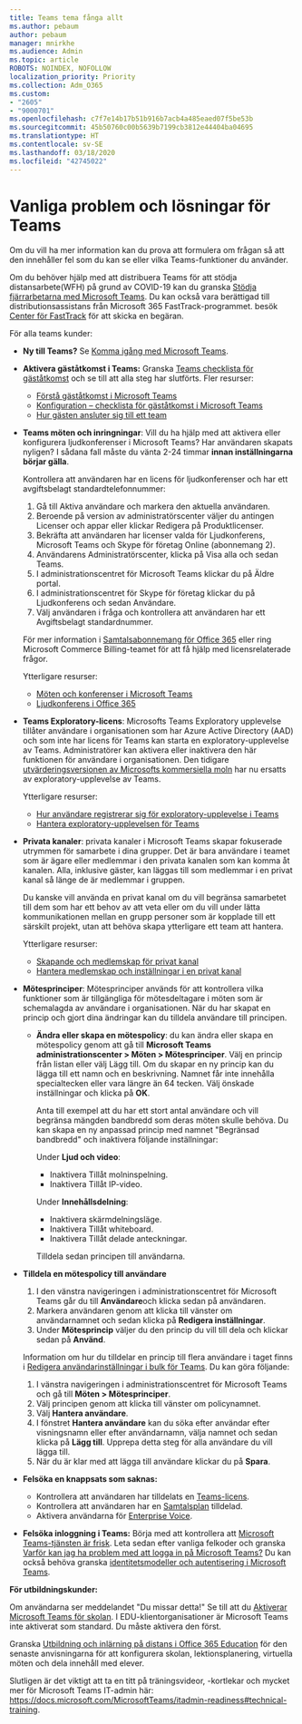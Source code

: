 ```yaml
---
title: Teams tema fånga allt
ms.author: pebaum
author: pebaum
manager: mnirkhe
ms.audience: Admin
ms.topic: article
ROBOTS: NOINDEX, NOFOLLOW
localization_priority: Priority
ms.collection: Adm_O365
ms.custom:
- "2605"
- "9000701"
ms.openlocfilehash: c7f7e14b17b51b916b7acb4a485eaed07f5be53b
ms.sourcegitcommit: 45b50760c00b5639b7199cb3812e44404ba04695
ms.translationtype: HT
ms.contentlocale: sv-SE
ms.lasthandoff: 03/18/2020
ms.locfileid: "42745022"
---
```

# <a name="teams-common-issues-and-resolutions"></a>Vanliga problem och lösningar för Teams

Om du vill ha mer information kan du prova att formulera om frågan så att den innehåller fel som du kan se eller vilka Teams-funktioner du använder.

Om du behöver hjälp med att distribuera Teams för att stödja distansarbete(WFH) på grund av COVID-19 kan du granska [Stödja fjärrarbetarna med Microsoft Teams](https://docs.microsoft.com/microsoftteams/support-remote-work-with-teams). Du kan också vara berättigad till distributionsassistans från Microsoft 365 FastTrack-programmet. besök [Center för FastTrack](https://www.microsoft.com/fasttrack) för att skicka en begäran.

För alla teams kunder:

- **Ny till Teams?** Se [Komma igång med Microsoft Teams](https://docs.microsoft.com/microsoftteams/get-started-with-teams-quick-start).
- **Aktivera gäståtkomst i Teams:** Granska [Teams checklista för gäståtkomst](https://docs.microsoft.com/microsoftteams/guest-access-checklist) och se till att alla steg har slutförts. Fler resurser:
    - [Förstå gäståtkomst i Microsoft Teams](https://docs.microsoft.com/microsoftteams/guest-access)
    - [Konfiguration – checklista för gäståtkomst i Microsoft Teams](https://docs.microsoft.com/microsoftteams/guest-access-checklist)
    - [Hur gästen ansluter sig till ett team](https://docs.microsoft.com/microsoftteams/guest-joins)

- **Teams möten och inringningar**: Vill du ha hjälp med att aktivera eller konfigurera ljudkonferenser i Microsoft Teams? Har användaren skapats nyligen? I sådana fall måste du vänta 2-24 timmar **innan inställningarna börjar gälla**. 

    Kontrollera att användaren har en licens för ljudkonferenser och har ett avgiftsbelagt standardtelefonnummer:
    1.    Gå till Aktiva användare och markera den aktuella användaren.
    2.    Beroende på version av administratörscenter väljer du antingen Licenser och appar eller klickar Redigera på Produktlicenser.
    3.    Bekräfta att användaren har licenser valda för Ljudkonferens, Microsoft Teams och Skype för företag Online (abonnemang 2).
    4.    Användarens Administratörscenter, klicka på Visa alla och sedan Teams.
    5.    I administrationscentret för Microsoft Teams klickar du på Äldre portal.
    6.    I administrationscentret för Skype för företag klickar du på Ljudkonferens och sedan Användare.
    7.    Välj användaren i fråga och kontrollera att användaren har ett Avgiftsbelagt standardnummer.
    
    För mer information i [Samtalsabonnemang för Office 365](https://docs.microsoft.com/microsoftteams/calling-plans-for-office-365) eller ring Microsoft Commerce Billing-teamet för att få hjälp med licensrelaterade frågor.

    Ytterligare resurser:

    - [Möten och konferenser i Microsoft Teams](https://docs.microsoft.com/microsoftteams/deploy-meetings-microsoft-teams-landing-page)
    - [Ljudkonferens i Office 365](https://docs.microsoft.com/microsoftteams/audio-conferencing-in-office-365)

- **Teams Exploratory-licens**: Microsofts Teams Exploratory upplevelse tillåter användare i organisationen som har Azure Active Directory (AAD) och som inte har licens för Teams kan starta en exploratory-upplevelse av Teams. Administratörer kan aktivera eller inaktivera den här funktionen för användare i organisationen. Den tidigare [utvärderingsversionen av Microsofts kommersiella moln](https://docs.microsoft.com/microsoftteams/iw-trial-teams) har nu ersatts av exploratory-upplevelse av Teams.

    Ytterligare resurser:

    - [Hur användare registrerar sig för exploratory-upplevelse i Teams](https://docs.microsoft.com/microsoftteams/teams-exploratory#how-users-sign-up-for-the-teams-exploratory-experience)
    - [Hantera exploratory-upplevelsen för Teams](https://docs.microsoft.com/microsoftteams/teams-exploratory#manage-the-teams-exploratory-experience)

- **Privata kanaler**: privata kanaler i Microsoft Teams skapar fokuserade utrymmen för samarbete i dina grupper. Det är bara användare i teamet som är ägare eller medlemmar i den privata kanalen som kan komma åt kanalen. Alla, inklusive gäster, kan läggas till som medlemmar i en privat kanal så länge de är medlemmar i gruppen.

    Du kanske vill använda en privat kanal om du vill begränsa samarbetet till dem som har ett behov av att veta eller om du vill under lätta kommunikationen mellan en grupp personer som är kopplade till ett särskilt projekt, utan att behöva skapa ytterligare ett team att hantera.

    Ytterligare resurser:
    - [Skapande och medlemskap för privat kanal](https://docs.microsoft.com/microsoftteams/private-channels#private-channel-creation-and-membership)
    - [Hantera medlemskap och inställningar i en privat kanal](https://docs.microsoft.com/microsoftteams/private-channels#manage-private-channel-membership-and-settings)

- **Mötesprinciper**: Mötesprinciper används för att kontrollera vilka funktioner som är tillgängliga för mötesdeltagare i möten som är schemalagda av användare i organisationen. När du har skapat en princip och gjort dina ändringar kan du tilldela användare till principen. 
    - **Ändra eller skapa en mötespolicy**: du kan ändra eller skapa en mötespolicy genom att gå till **Microsoft Teams administrationscenter > Möten > Mötesprinciper**. Välj en princip från listan eller välj Lägg till. Om du skapar en ny princip kan du lägga till ett namn och en beskrivning. Namnet får inte innehålla specialtecken eller vara längre än 64 tecken. Välj önskade inställningar och klicka på **OK**.

        Anta till exempel att du har ett stort antal användare och vill begränsa mängden bandbredd som deras möten skulle behöva. Du kan skapa en ny anpassad princip med namnet "Begränsad bandbredd" och inaktivera följande inställningar:

        Under **Ljud och video**:
        - Inaktivera Tillåt molninspelning.
        - Inaktivera Tillåt IP-video.

        Under **Innehållsdelning**:
        - Inaktivera skärmdelningsläge.
        - Inaktivera Tillåt whiteboard.
        - Inaktivera Tillåt delade anteckningar.

        Tilldela sedan principen till användarna.

- **Tilldela en mötespolicy till användare**

    1. I den vänstra navigeringen i administrationscentret för Microsoft Teams går du till **Användare**och klicka sedan på användaren.
    2. Markera användaren genom att klicka till vänster om användarnamnet och sedan klicka på **Redigera inställningar**.
    3. Under **Mötesprincip** väljer du den princip du vill till dela och klickar sedan på **Använd**.

    Information om hur du tilldelar en princip till flera användare i taget finns i [Redigera användarinställningar i bulk för Teams](https://docs.microsoft.com/microsoftteams/edit-user-settings-in-bulk). Du kan göra följande:

    1. I vänstra navigeringen i administrationscentret för Microsoft Teams och gå till **Möten > Mötesprinciper**.
    2. Välj principen genom att klicka till vänster om policynamnet.
    3. Välj **Hantera användare**.
    4. I fönstret **Hantera användare** kan du söka efter användar efter visningsnamn eller efter användarnamn, välja namnet och sedan klicka på **Lägg till**. Upprepa detta steg för alla användare du vill lägga till.
    5. När du är klar med att lägga till användare klickar du på **Spara**.

- **Felsöka en knappsats som saknas:**  

    - Kontrollera att användaren har tilldelats en [Teams-licens](https://docs.microsoft.com/MicrosoftTeams/assign-teams-licenses).
    - Kontrollera att användaren har en [Samtalsplan](https://docs.microsoft.com/MicrosoftTeams/calling-plan-landing-page) tilldelad.
    - Aktivera användarna för [Enterprise Voice](https://docs.microsoft.com/skypeforbusiness/skype-for-business-hybrid-solutions/plan-your-phone-system-cloud-pbx-solution/enable-users-for-enterprise-voice-online-and-phone-system-voicemail#to-enable-your-users-for-phone-system-in-office-365-voice-and-voicemail).

- **Felsöka inloggning i Teams:** Börja med att kontrollera att [Microsoft Teams-tjänsten är frisk](https://admin.microsoft.com/Adminportal/Home?source=applauncher#/servicehealth). Leta sedan efter vanliga felkoder och granska [Varför kan jag ha problem med att logga in på Microsoft Teams?](https://support.office.com/article/a02f683b-61a3-4008-9447-ee60c5593b0f)  Du kan också behöva granska [identitetsmodeller och autentisering i Microsoft Teams](https://docs.microsoft.com/MicrosoftTeams/identify-models-authentication).

**För utbildningskunder:**

Om användarna ser meddelandet "Du missar detta!" Se till att du [Aktiverar Microsoft Teams för skolan](https://docs.microsoft.com/microsoft-365/education/intune-edu-trial/enable-microsoft-teams). I EDU-klientorganisationer är Microsoft Teams inte aktiverat som standard. Du måste aktivera den först.

Granska [Utbildning och inlärning på distans i Office 365 Education](https://support.office.com/article/remote-teaching-and-learning-in-office-365-education-f651ccae-7b65-478b-8366-51bb884025c4) för den senaste anvisningarna för att konfigurera skolan, lektionsplanering, virtuella möten och dela innehåll med elever.

Slutligen är det viktigt att ta en titt på träningsvideor, -kortlekar och mycket mer för Microsoft Teams IT-admin här: https://docs.microsoft.com/MicrosoftTeams/itadmin-readiness#technical-training. 
